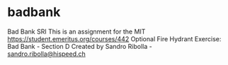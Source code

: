 # badbank
Bad Bank SRI
This is an assignment for the MIT https://student.emeritus.org/courses/442
Optional Fire Hydrant Exercise: Bad Bank - Section D
Created by Sandro Ribolla - sandro.ribolla@hispeed.ch
